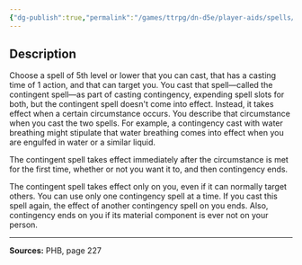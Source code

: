 ```yaml
---
{"dg-publish":true,"permalink":"/games/ttrpg/dn-d5e/player-aids/spells/level-6/contingency/","tags":["TTRPG/DND/5e","verbal","somatic","material"]}
---
```



## Description
Choose a spell of 5th level or lower that you can cast, that has a casting time of 1 action, and that can target you.
You cast that spell—called the contingent spell—as part of casting contingency, expending spell slots for both, but the contingent spell doesn't come into effect.
Instead, it takes effect when a certain circumstance occurs.
You describe that circumstance when you cast the two spells.
For example, a contingency cast with water breathing might stipulate that water breathing comes into effect when you are engulfed in water or a similar liquid.

The contingent spell takes effect immediately after the circumstance is met for the first time, whether or not you want it to, and then contingency ends.

The contingent spell takes effect only on you, even if it can normally target others.
You can use only one contingency spell at a time.
If you cast this spell again, the effect of another contingency spell on you ends.
Also, contingency ends on you if its material component is ever not on your person.

---

**Sources:** PHB, page 227
